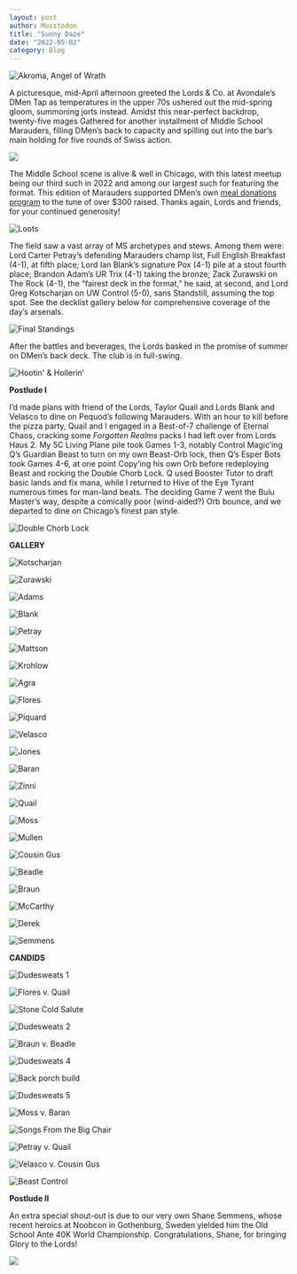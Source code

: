 ```yaml
---
layout: post
author: Mosstodon
title: "Sunny Daze"
date: "2022-05-02"
category: Blog
---
```


![Akroma, Angel of Wrath](/assets/images/banners/akroma.jpg)

A picturesque, mid-April afternoon greeted the Lords & Co. at Avondale’s DMen Tap as temperatures in the upper 70s ushered out the mid-spring gloom, summoning jorts instead. Amidst this near-perfect backdrop, twenty-five mages Gathered for another installment of Middle School Marauders, filling DMen’s back to capacity and spilling out into the bar’s main holding for five rounds of Swiss action.

![](/assets/images/marauders_2022_04_23/morphlingv2small.png)

The Middle School scene is alive & well in Chicago, with this latest meetup being our third such in 2022 and among our largest such for featuring the format. This edition of Marauders supported DMen’s own [meal donations program](https://www.donermen.com/donatea-meal) to the tune of over $300 raised. Thanks again, Lords and friends, for your continued generosity!

![Loots](/assets/images/marauders_2022_04_23/candids/loots.jpg)

The field saw a vast array of MS archetypes and stews. Among them were: Lord Carter Petray’s defending Marauders champ list, Full English Breakfast (4-1), at fifth place; Lord Ian Blank’s signature Pox (4-1) pile at a stout fourth place; Brandon Adam’s UR Trix (4-1) taking the bronze; Zack Zurawski on The Rock (4-1), the “fairest deck in the format,” he said, at second, and Lord Greg Kotscharjan on UW Control (5-0), sans Standstill, assuming the top spot. See the decklist gallery below for comprehensive coverage of the day’s arsenals.

![Final Standings](/assets/images/marauders_2022_04_23/standings.jpg)

After the battles and beverages, the Lords basked in the promise of summer on DMen’s back deck. The club is in full-swing.

![Hootin' & Hollerin'](/assets/images/marauders_2022_04_23/candids/hollerin.jpg)

**Postlude I**

I’d made plans with friend of the Lords, Taylor Quail and Lords Blank and Velasco to dine on Pequod’s following Marauders. With an hour to kill before the pizza party, Quail and I engaged in a Best-of-7 challenge of Eternal Chaos, cracking some *Forgotten Realms* packs I had left over from Lords Haus 2. My 5C Living Plane pile took Games 1-3, notably Control Magic’ing Q’s Guardian Beast to turn on my own Beast-Orb lock, then Q’s Esper Bots took Games 4-6, at one point Copy’ing his own Orb before redeploying Beast and rocking the Double Chorb Lock. Q used Booster Tutor to draft basic lands and fix mana, while I returned to Hive of the Eye Tyrant numerous times for man-land beats. The deciding Game 7 went the Bulu Master’s way, despite a comically poor (wind-aided?) Orb bounce, and we departed to dine on Chicago’s finest pan style.

![Double Chorb Lock](/assets/images/marauders_2022_04_23/candids/orbcopyorbbeast.jpg)

**GALLERY**

![Kotscharjan](/assets/images/marauders_2022_04_23/decklists/01kotscharjanMS.jpg)

![Zurawski](/assets/images/marauders_2022_04_23/decklists/02zurawskiMS.jpg)

![Adams](/assets/images/marauders_2022_04_23/decklists/03adamsMS.jpg)

![Blank](/assets/images/marauders_2022_04_23/decklists/04blankMS.jpg)

![Petray](/assets/images/marauders_2022_04_23/decklists/05petrayMS.jpg)

![Mattson](/assets/images/marauders_2022_04_23/decklists/06mattsonMS.JPG)

![Krohlow](/assets/images/marauders_2022_04_23/decklists/07krohlowMS.jpg)

![Agra](/assets/images/marauders_2022_04_23/decklists/08agraMS.jpg)

![Flores](/assets/images/marauders_2022_04_23/decklists/09floresMS.jpg)

![Piquard](/assets/images/marauders_2022_04_23/decklists/10piquardMS.jpg)

![Velasco](/assets/images/marauders_2022_04_23/decklists/11velascoMS.jpg)

![Jones](/assets/images/marauders_2022_04_23/decklists/12jonesMS.jpg)

![Baran](/assets/images/marauders_2022_04_23/decklists/13baranMS.jpg)

![Zinni](/assets/images/marauders_2022_04_23/decklists/14zinniMS.png)

![Quail](/assets/images/marauders_2022_04_23/decklists/15quailMS.jpg)

![Moss](/assets/images/marauders_2022_04_23/decklists/16mossMS.jpg)

![Mullen](/assets/images/marauders_2022_04_23/decklists/17mullenMS.png)

![Cousin Gus](/assets/images/marauders_2022_04_23/decklists/18cousingusMS.jpg)

![Beadle](/assets/images/marauders_2022_04_23/decklists/19beadleMS.jpg)

![Braun](/assets/images/marauders_2022_04_23/decklists/20braunMS.jpg)

![McCarthy](/assets/images/marauders_2022_04_23/decklists/21mccarthyMS.jpg)

![Derek](/assets/images/marauders_2022_04_23/decklists/23derekMS.jpg)

![Semmens](/assets/images/marauders_2022_04_23/decklists/25semmensMS.jpg)

**CANDIDS**

![Dudesweats 1](/assets/images/marauders_2022_04_23/candids/dudesweats1.jpg)

![Flores v. Quail](/assets/images/marauders_2022_04_23/candids/floresvsquail.jpg)

![Stone Cold Salute](/assets/images/marauders_2022_04_23/candids/mullensalute.jpg)

![Dudesweats 2](/assets/images/marauders_2022_04_23/candids/dudesweats2.jpg)

![Braun v. Beadle](/assets/images/marauders_2022_04_23/candids/braunvsbeadle.jpg)

![Dudesweats 4](/assets/images/marauders_2022_04_23/candids/dudesweats4.jpg)

![Back porch build](/assets/images/marauders_2022_04_23/candids/backporchbuild.jpg)

![Dudesweats 5](/assets/images/marauders_2022_04_23/candids/dudesweats5.jpg)

![Moss v. Baran](/assets/images/marauders_2022_04_23/candids/mossvsbaran.jpg)

![Songs From the Big Chair](/assets/images/marauders_2022_04_23/candids/songsfromthebigchair.jpg)

![Petray v. Quail](/assets/images/marauders_2022_04_23/candids/petrayvsquail.jpg)

![Velasco v. Cousin Gus](/assets/images/marauders_2022_04_23/candids/velascovscousingus.jpg)

![Beast Control](/assets/images/marauders_2022_04_23/candids/controlmagicbeastorb.jpg)

**Postlude II**

An extra special shout-out is due to our very own Shane Semmens, whose recent heroics at Noobcon in Gothenburg, Sweden yielded him the Old School Ante 40K World Championship. Congratulations, Shane, for bringing Glory to the Lords!

![](/assets/images/marauders_2022_04_23/candids/shanechampgif.gif)
